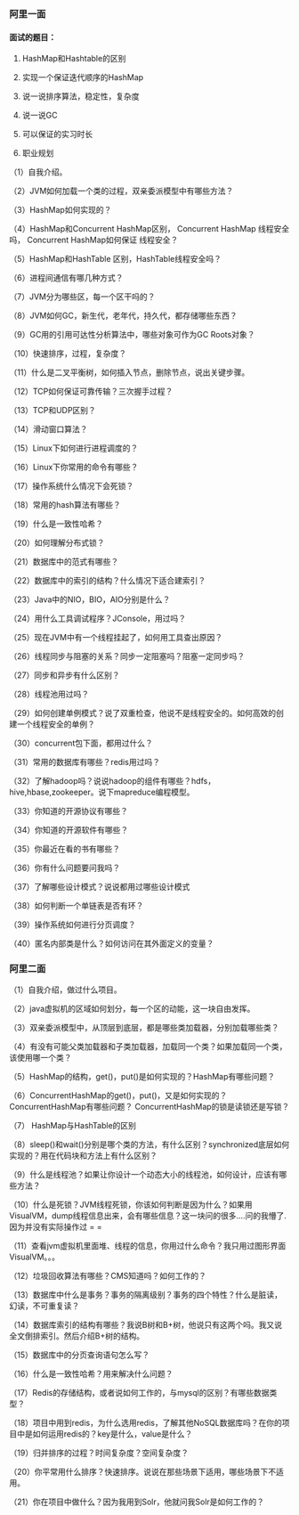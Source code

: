 
### 阿里一面

#### 面试的题目：

1. HashMap和Hashtable的区别

2. 实现一个保证迭代顺序的HashMap

3. 说一说排序算法，稳定性，复杂度

4. 说一说GC

5. 可以保证的实习时长

6. 职业规划

（1）自我介绍。

（2）JVM如何加载一个类的过程，双亲委派模型中有哪些方法？

（3）HashMap如何实现的？

（4）HashMap和Concurrent HashMap区别， Concurrent HashMap 线程安全吗， Concurrent HashMap如何保证 线程安全？

（5）HashMap和HashTable 区别，HashTable线程安全吗？

（6）进程间通信有哪几种方式？

（7）JVM分为哪些区，每一个区干吗的？

（8）JVM如何GC，新生代，老年代，持久代，都存储哪些东西？

（9）GC用的引用可达性分析算法中，哪些对象可作为GC Roots对象？

（10）快速排序，过程，复杂度？

（11）什么是二叉平衡树，如何插入节点，删除节点，说出关键步骤。

（12）TCP如何保证可靠传输？三次握手过程？

（13）TCP和UDP区别？

（14）滑动窗口算法？

（15）Linux下如何进行进程调度的？

（16）Linux下你常用的命令有哪些？

（17）操作系统什么情况下会死锁？

（18）常用的hash算法有哪些？

（19）什么是一致性哈希？

（20）如何理解分布式锁？

（21）数据库中的范式有哪些？

（22）数据库中的索引的结构？什么情况下适合建索引？

（23）Java中的NIO，BIO，AIO分别是什么？

（24）用什么工具调试程序？JConsole，用过吗？

（25）现在JVM中有一个线程挂起了，如何用工具查出原因？

（26）线程同步与阻塞的关系？同步一定阻塞吗？阻塞一定同步吗？

（27）同步和异步有什么区别？

（28）线程池用过吗？

（29）如何创建单例模式？说了双重检查，他说不是线程安全的。如何高效的创建一个线程安全的单例？

（30）concurrent包下面，都用过什么？

（31）常用的数据库有哪些？redis用过吗？

（32）了解hadoop吗？说说hadoop的组件有哪些？hdfs，hive,hbase,zookeeper。说下mapreduce编程模型。

（33）你知道的开源协议有哪些？

（34）你知道的开源软件有哪些？

（35）你最近在看的书有哪些？

（36）你有什么问题要问我吗？

（37）了解哪些设计模式？说说都用过哪些设计模式

（38）如何判断一个单链表是否有环？

（39）操作系统如何进行分页调度？

（40）匿名内部类是什么？如何访问在其外面定义的变量？


### 阿里二面

（1）自我介绍，做过什么项目。

（2）java虚拟机的区域如何划分，每一个区的动能，这一块自由发挥。

（3）双亲委派模型中，从顶层到底层，都是哪些类加载器，分别加载哪些类？

（4）有没有可能父类加载器和子类加载器，加载同一个类？如果加载同一个类，该使用哪一个类？

（5）HashMap的结构，get()，put()是如何实现的？HashMap有哪些问题？

（6）ConcurrentHashMap的get()，put()，又是如何实现的？ConcurrentHashMap有哪些问题？ ConcurrentHashMap的锁是读锁还是写锁？

（7） HashMap与HashTable的区别

（8）sleep()和wait()分别是哪个类的方法，有什么区别？synchronized底层如何实现的？用在代码块和方法上有什么区别？

（9）什么是线程池？如果让你设计一个动态大小的线程池，如何设计，应该有哪些方法？

（10）什么是死锁？JVM线程死锁，你该如何判断是因为什么？如果用VisualVM，dump线程信息出来，会有哪些信息？这一块问的很多....问的我懵了. 因为并没有实际操作过 = =

（11）查看jvm虚拟机里面堆、线程的信息，你用过什么命令？我只用过图形界面VisualVM。。。

（12）垃圾回收算法有哪些？CMS知道吗？如何工作的？

（13）数据库中什么是事务？事务的隔离级别？事务的四个特性？什么是脏读，幻读，不可重复读？

（14）数据库索引的结构有哪些？我说B树和B+树，他说只有这两个吗。我又说全文倒排索引。然后介绍B+树的结构。

（15）数据库中的分页查询语句怎么写？

（16）什么是一致性哈希？用来解决什么问题？

（17）Redis的存储结构，或者说如何工作的，与mysql的区别？有哪些数据类型？

（18）项目中用到redis，为什么选用redis，了解其他NoSQL数据库吗？在你的项目中是如何运用redis的？key是什么，value是什么？

（19）归并排序的过程？时间复杂度？空间复杂度？

（20）你平常用什么排序？快速排序。说说在那些场景下适用，哪些场景下不适用。

（21）你在项目中做什么？因为我用到Solr，他就问我Solr是如何工作的？

